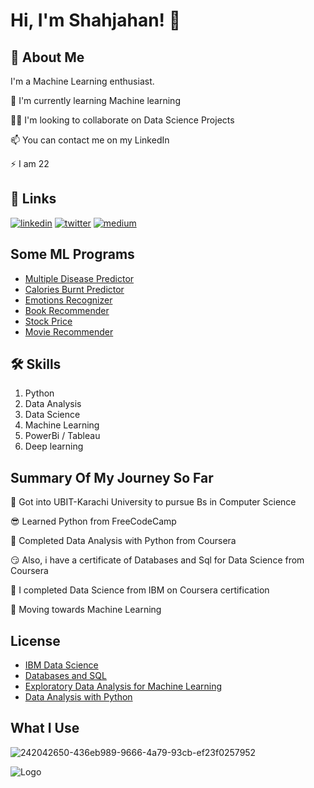 
# Hi, I'm Shahjahan! 👋

## 🚀 About Me
I'm a Machine Learning enthusiast. 

🧠 I'm currently learning Machine learning

👯‍♀️ I'm looking to collaborate on Data Science Projects

📫 You can contact me on my LinkedIn

⚡️ I am 22


## 🔗 Links
[![linkedin](https://img.shields.io/badge/linkedin-0A66C2?style=for-the-badge&logo=linkedin&logoColor=white)](https://www.linkedin.com/in/shahjahan-mirza-a60a6b231)
[![twitter](https://img.shields.io/badge/twitter-1DA1F2?style=for-the-badge&logo=twitter&logoColor=white)](https://twitter.com/shaju_official)
[![medium](https://img.shields.io/badge/-MEDIUM-black)](https://medium.com/@03318325446sm)

## Some ML Programs
 - [Multiple Disease Predictor](https://shahjahanmirza-multiple-disease-predictor-system-main-b499rx.streamlit.app/)
 - [Calories Burnt Predictor](https://shahjahanmirza-calories-burnt-main-1ozxy5.streamlit.app/)
 - [Emotions Recognizer](https://shahjahanmirza-emotions-recognizer-main-17mh24.streamlit.app/) 
 - [Book Recommender](https://shahjahanmirza-book-recommender-main-zu7bhh.streamlit.app/)
 - [Stock Price](https://shahjahanmirza-stock-price-main-gtzl53.streamlit.app/)
 - [Movie Recommender](https://shahjahanmirza-movie-recommender-main-vk97b1.streamlit.app/)

## 🛠 Skills
1. Python
2. Data Analysis
3. Data Science
4. Machine Learning
5. PowerBi / Tableau
6. Deep learning

## Summary Of My Journey So Far

🤩 Got into UBIT-Karachi University to pursue Bs in Computer Science

😎 Learned Python from FreeCodeCamp

🥳 Completed Data Analysis with Python from Coursera

😏 Also, i have a certificate of Databases and Sql for Data Science from Coursera

🥰 I completed Data Science from IBM on Coursera certification

🤑 Moving towards Machine Learning
## License
 
 - [IBM Data Science](https://coursera.org/share/ff51c725eca09d33396e564f7c95c04d)
 - [Databases and SQL](https://coursera.org/share/4a9d23a7918ff43f979f8ef4ff14e187)
 - [Exploratory Data Analysis for Machine Learning](https://coursera.org/share/1f30101b46cfc32428e63044acf730f4)
 - [Data Analysis with Python](https://coursera.org/share/138975e26aaadc5d44621087b7b49d4e)


## What I Use
![242042650-436eb989-9666-4a79-93cb-ef23f0257952](https://github.com/ShahjahanMirza/ShahjahanMirza/assets/103453568/95e1538c-544c-45ed-a94b-28e685cb41cd)


![Logo](https://github-readme-stats.vercel.app/api?username=ShahjahanMirza&&show_icons=true&title_color=ffffff&icon_color=bb2acf&text_color=daf7dc&bg_color=151515)


